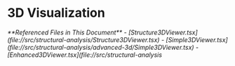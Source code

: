 
# 3D Visualization

<cite>
**Referenced Files in This Document**   
- [Structure3DViewer.tsx](file://src/structural-analysis/Structure3DViewer.tsx)
- [Simple3DViewer.tsx](file://src/structural-analysis/advanced-3d/Simple3DViewer.tsx)
- [Enhanced3DViewer.tsx](file://src/structural-analysis